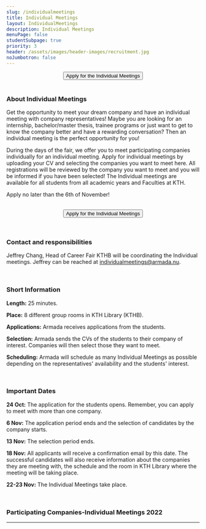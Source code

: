 ```yaml
---
slug: /individualmeetings
title: Individual Meetings
layout: IndividualMeetings
description: Individual Meetings
menuPage: false
studentSubpage: true
priority: 3
header: /assets/images/header-images/recruitment.jpg
noJumbotron: false
---
```


<form style="text-align:center; margin-bottom: 1em;" method="get" action="https://docs.google.com/forms/d/e/1FAIpQLSf7gTjy-PaDS2H9HMBYesHiA7INxHKabZAjm7ian7Yk1-6x3w/viewform">
        <button type="submit">Apply for the Individual Meetings</button>
    <br /><br />
</form>

### About Individual Meetings
Get the opportunity to meet your dream company and have an individual meeting with company representatives! Maybe you are looking for an internship, bachelor/master thesis, trainee programs or just want to get to know the company better and have a rewarding conversation? Then an individual meeting is the perfect opportunity for you!

During the days of the fair, we offer you to meet participating companies individually for an individual meeting. Apply for individual meetings by uploading your CV and selecting the companies you want to meet here. All registrations will be reviewed by the company you want to meet and you will be informed if you have been selected! The Individual meetings are  available for all students from all academic years and Faculties at KTH. 

Apply no later than the 6th of November!

<br />
<form style="text-align:center; margin-bottom: 1em;" method="get" action="https://docs.google.com/forms/d/e/1FAIpQLSf7gTjy-PaDS2H9HMBYesHiA7INxHKabZAjm7ian7Yk1-6x3w/viewform">
        <button type="submit">Apply for the Individual Meetings</button>
    <br />
</form>

<br/>

### Contact and responsibilities
Jeffrey Chang,  Head of Career Fair KTHB will be coordinating the Individual meetings. Jeffrey can be reached at individualmeetings@armada.nu.

<br/>

### Short Information


**Length:** 25 minutes. <br />

**Place:** 8 different group rooms in KTH Library (KTHB). <br />

**Applications:** Armada receives applications from the students. <br />

**Selection:** Armada sends the CVs of the students to their company of interest.  Companies will then select those they want to meet. <br /> 

**Scheduling:** Armada will schedule as many Individual Meetings as possible depending on the representatives' availability and the students' interest.

<br /> 

### Important Dates


**24 Oct:** The application for the students opens. Remember, you can apply to meet with more than one company. <br />

**6 Nov:**  The application period ends and the selection of candidates by the company starts. <br />

**13 Nov:**  The selection period ends. <br />

**18 Nov:** All applicants will receive a confirmation email by this date. The successful candidates will also receive information about the companies they are meeting with, the schedule and the room in KTH Library where the meeting will be taking place.  <br /> 

**22-23 Nov:**  The Individual Meetings take place.

<br /> 

### Participating Companies-Individual Meetings 2022



---